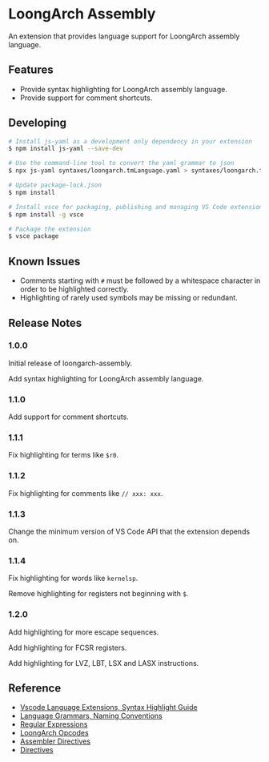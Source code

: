 # LoongArch Assembly

An extension that provides language support for LoongArch assembly language.

## Features

* Provide syntax highlighting for LoongArch assembly language.
* Provide support for comment shortcuts.

## Developing

```bash
# Install js-yaml as a development only dependency in your extension
$ npm install js-yaml --save-dev

# Use the command-line tool to convert the yaml grammar to json
$ npx js-yaml syntaxes/loongarch.tmLanguage.yaml > syntaxes/loongarch.tmLanguage.json

# Update package-lock.json
$ npm install

# Install vsce for packaging, publishing and managing VS Code extensions
$ npm install -g vsce

# Package the extension
$ vsce package
```

## Known Issues

* Comments starting with `#` must be followed by a whitespace character in order to be highlighted correctly.
* Highlighting of rarely used symbols may be missing or redundant.

## Release Notes

### 1.0.0

Initial release of loongarch-assembly.

Add syntax highlighting for LoongArch assembly language.

### 1.1.0

Add support for comment shortcuts.

### 1.1.1

Fix highlighting for terms like `$r0`.

### 1.1.2

Fix highlighting for comments like `// xxx: xxx`.

### 1.1.3

Change the minimum version of VS Code API that the extension depends on.

### 1.1.4

Fix highlighting for words like `kernelsp`.

Remove highlighting for registers not beginning with `$`.

### 1.2.0

Add highlighting for more escape sequences.

Add highlighting for FCSR registers.

Add highlighting for LVZ, LBT, LSX and LASX instructions.

## Reference

* [Vscode Language Extensions, Syntax Highlight Guide](https://code.visualstudio.com/api/language-extensions/syntax-highlight-guide)
* [Language Grammars, Naming Conventions](https://macromates.com/manual/en/language_grammars#naming_conventions)
* [Regular Expressions](https://raw.githubusercontent.com/kkos/oniguruma/master/doc/RE)
* [LoongArch Opcodes](https://sourceware.org/git/?p=binutils-gdb.git;a=blob_plain;f=opcodes/loongarch-opc.c;hb=HEAD)
* [Assembler Directives](https://sourceware.org/binutils/docs/as/Pseudo-Ops.html)
* [Directives](https://gcc.gnu.org/onlinedocs/cpp/Index-of-Directives.html)
